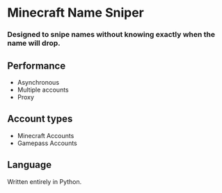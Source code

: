 # Minecraft Name Sniper

### Designed to snipe names without knowing exactly when the name will drop.


## Performance
- Asynchronous
- Multiple accounts
- Proxy

## Account types
- Minecraft Accounts
- Gamepass Accounts

## Language
Written entirely in Python.
